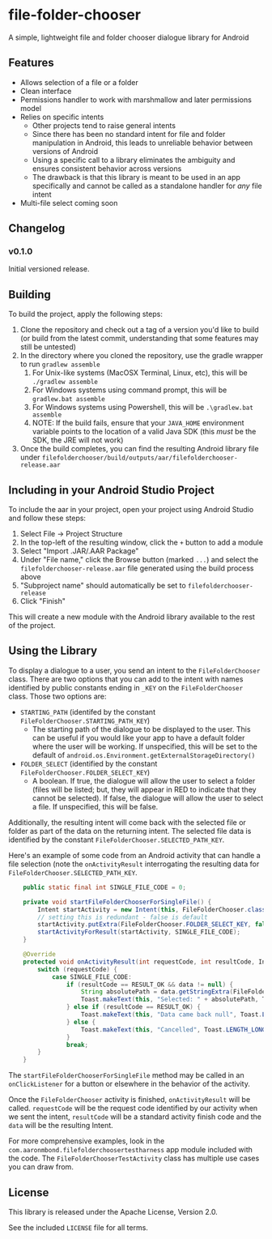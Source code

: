 # file-folder-chooser

A simple, lightweight file and folder chooser dialogue library for Android

## Features

* Allows selection of a file or a folder
* Clean interface
* Permissions handler to work with marshmallow and later permissions model
* Relies on specific intents
  * Other projects tend to raise general intents
  * Since there has been no standard intent for file and folder manipulation in Android, this leads to unreliable behavior between versions of Android
  * Using a specific call to a library eliminates the ambiguity and ensures consistent behavior across versions
  * The drawback is that this library is meant to be used in an app specifically and cannot be called as a standalone handler for _any_ file intent
* Multi-file select coming soon

## Changelog

### v0.1.0

Initial versioned release.

## Building

To build the project, apply the following steps:

1. Clone the repository and check out a tag of a version you'd like to build (or build from the latest commit, understanding that some features may still be untested)
1. In the directory where you cloned the repository, use the gradle wrapper to run `gradlew assemble`
   1. For Unix-like systems (MacOSX Terminal, Linux, etc), this will be `./gradlew assemble`
   1. For Windows systems using command prompt, this will be `gradlew.bat assemble`
   1. For Windows systems using Powershell, this will be `.\gradlew.bat assemble`
   1. NOTE: If the build fails, ensure that your `JAVA_HOME` environment variable points to the location of a valid Java SDK (this _must_ be the SDK, the JRE will not work)
1. Once the build completes, you can find the resulting Android library file under `filefolderchooser/build/outputs/aar/filefolderchooser-release.aar`

## Including in your Android Studio Project

To include the aar in your project, open your project using Android Studio and follow these steps:

1. Select File -> Project Structure
1. In the top-left of the resulting window, click the `+` button to add a module
1. Select "Import .JAR/.AAR Package"
1. Under "File name," click the Browse button (marked `...`) and select the `filefolderchooser-release.aar` file generated using the build process above
1. "Subproject name" should automatically be set to `filefolderchooser-release`
1. Click "Finish"

This will create a new module with the Android library available to the rest of the project.

## Using the Library

To display a dialogue to a user, you send an intent to the `FileFolderChooser` class.  There are two options that you can add to the intent with names identified by public constants ending in `_KEY` on the `FileFolderChooser` class.  Those two options are:

* `STARTING_PATH` (identifed by the constant `FileFolderChooser.STARTING_PATH_KEY`)
  * The starting path of the dialogue to be displayed to the user.  This can be useful if you would like your app to have a default folder where the user will be working.  If unspecified, this will be set to the default of `android.os.Environment.getExternalStorageDirectory()`
* `FOLDER_SELECT` (identified by the constant `FileFolderChooser.FOLDER_SELECT_KEY`)
  * A boolean.  If true, the dialogue will allow the user to select a folder (files will be listed; but, they will appear in RED to indicate that they cannot be selected).  If false, the dialogue will allow the user to select a file.  If unspecified, this will be false.

Additionally, the resulting intent will come back with the selected file or folder as part of the data on the returning intent.  The selected file data is identified by the constant `FileFolderChooser.SELECTED_PATH_KEY`.

Here's an example of some code from an Android activity that can handle a file selection (note the `onActivityResult` interrogating the resulting data for `FileFolderChooser.SELECTED_PATH_KEY`.

```java
    public static final int SINGLE_FILE_CODE = 0;

    private void startFileFolderChooserForSingleFile() {
        Intent startActivity = new Intent(this, FileFolderChooser.class);
        // setting this is redundant - false is default
        startActivity.putExtra(FileFolderChooser.FOLDER_SELECT_KEY, false);
        startActivityForResult(startActivity, SINGLE_FILE_CODE);
    }

    @Override
    protected void onActivityResult(int requestCode, int resultCode, Intent data) {
        switch (requestCode) {
            case SINGLE_FILE_CODE:
                if (resultCode == RESULT_OK && data != null) {
                    String absolutePath = data.getStringExtra(FileFolderChooser.SELECTED_PATH_KEY);
                    Toast.makeText(this, "Selected: " + absolutePath, Toast.LENGTH_LONG).show();
                } else if (resultCode == RESULT_OK) {
                    Toast.makeText(this, "Data came back null", Toast.LENGTH_LONG).show();
                } else {
                    Toast.makeText(this, "Cancelled", Toast.LENGTH_LONG).show();
                }
                break;
        }
    }
```

The `startFileFolderChooserForSingleFile` method may be called in an `onClickListener` for a button or elsewhere in the behavior of the activity.

Once the `FileFolderChooser` activity is finished, `onActivityResult` will be called.  `requestCode` will be the request code identified by our activity when we sent the intent, `resultCode` will be a standard activity finish code and the `data` will be the resulting Intent.

For more comprehensive examples, look in the `com.aaronmbond.filefolderchoosertestharness` app module included with the code.  The `FileFolderChooserTestActivity` class has multiple use cases you can draw from.

## License

This library is released under the Apache License, Version 2.0. 

See the included `LICENSE` file for all terms.
